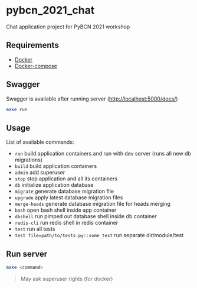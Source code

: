 # pybcn_2021_chat
Chat application project for PyBCN 2021 workshop

## Requirements
- [Docker](https://docs.docker.com/install/)
- [Docker-compose](https://docs.docker.com/compose/install/)

## Swagger
Swagger is available after running server ([http://localhost:5000/docs/](http://localhost:5000/docs/))

```bash
make run
```

## Usage
List of available commands:

- `run`  build application containers and run with dev server (runs all new db migrations)
- `build` build application containers
- `admin` add superuser
- `stop` stop application and all its containers
- `db` initialize application database
- `migrate` generate database migration file
- `upgrade` apply latest database migration files
- `merge-heads` generate database migration file for heads merging
- `bash` open bash shell inside app container
- `dbshell` run pimped out database shell inside db container
- `redis-cli` run redis shell in redis container
- `test` run all tests
- `test file=path/to/tests.py::some_test` run separate dir/module/test

## Run server
```bash
make <command>
```

> May ask superuser rights (for docker)

